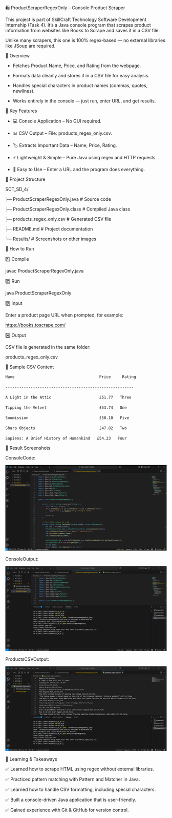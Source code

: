 🛍️ ProductScraperRegexOnly – Console Product Scraper

This project is part of SkillCraft Technology Software Development Internship (Task 4).
It’s a Java console program that scrapes product information from websites like Books to Scrape and saves it in a CSV file.

Unlike many scrapers, this one is 100% regex-based — no external libraries like JSoup are required.

📝 Overview

- Fetches Product Name, Price, and Rating from the webpage.

- Formats data cleanly and stores it in a CSV file for easy analysis.

- Handles special characters in product names (commas, quotes, newlines).

- Works entirely in the console — just run, enter URL, and get results.

🌟 Key Features

- 💻 Console Application – No GUI required.

- 📊 CSV Output – File: products_regex_only.csv.

- 🏷️ Extracts Important Data – Name, Price, Rating.

- ⚡ Lightweight & Simple – Pure Java using regex and HTTP requests.

- 🙌 Easy to Use – Enter a URL and the program does everything.

📂 Project Structure

SCT_SD_4/

├─ ProductScraperRegexOnly.java      # Source code

├─ ProductScraperRegexOnly.class     # Compiled Java class

├─ products_regex_only.csv           # Generated CSV file

├─ README.md                         # Project documentation

└─ Results/                          # Screenshots or other images

🚀 How to Run

1️⃣ Compile

javac ProductScraperRegexOnly.java

2️⃣ Run

java ProductScraperRegexOnly

3️⃣ Input

Enter a product page URL when prompted, for example:

https://books.toscrape.com/

4️⃣ Output

CSV file is generated in the same folder:

products_regex_only.csv


📄 Sample CSV Content
```
Name                                     Price     Rating

--------------------------------------------------------

A Light in the Attic                     £51.77   Three

Tipping the Velvet                       £53.74   One

Soumission                               £50.10   Five

Sharp Objects                            £47.82   Two

Sapiens: A Brief History of Humankind   £54.23   Four

```

📸 Result Screenshots

ConsoleCode:

![ScreenShots](Results/ConsoleCode.png)

ConsoleOutput:

![ScreenShots](Results/ConsoleOutput.png)

ProductsCSVOutput:

![ScreenShots](Results/ProductCSVOutput.png)


🌱 Learning & Takeaways

✅ Learned how to scrape HTML using regex without external libraries.

✅ Practiced pattern matching with Pattern and Matcher in Java.

✅ Learned how to handle CSV formatting, including special characters.

✅ Built a console-driven Java application that is user-friendly.

✅ Gained experience with Git & GitHub for version control.





